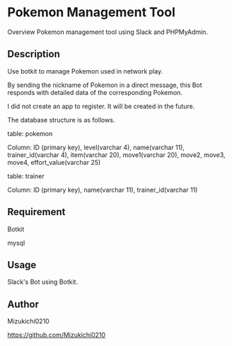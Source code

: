 # Pokemon Management Tool
Overview
Pokemon management tool using Slack and PHPMyAdmin.

## Description
Use botkit to manage Pokemon used in network play.

By sending the nickname of Pokemon in a direct message, this Bot responds with detailed data of the corresponding Pokemon.

I did not create an app to register.
It will be created in the future.

The database structure is as follows.

table: pokemon

Column: ID (primary key), level(varchar 4), name(varchar 11), trainer_id(varchar 4), item(varchar 20), move1(varchar 20), move2, move3, move4, effort_value(varchar 25)

table: trainer

Column: ID (primary key), name(varchar 11), trainer_id(varchar 11)

## Requirement
Botkit

mysql

## Usage
Slack's Bot using Botkit.

## Author
Mizukichi0210

https://github.com/Mizukichi0210
